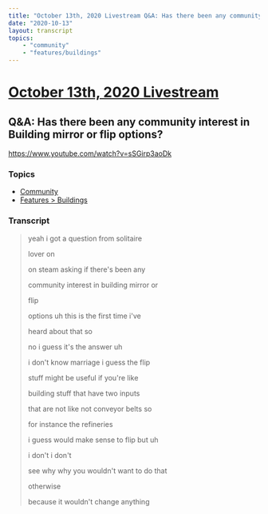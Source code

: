 ```yaml
---
title: "October 13th, 2020 Livestream Q&A: Has there been any community interest in Building mirror or flip options?"
date: "2020-10-13"
layout: transcript
topics:
    - "community"
    - "features/buildings"
---
```

# [October 13th, 2020 Livestream](../2020-10-13.md)
## Q&A: Has there been any community interest in Building mirror or flip options?
https://www.youtube.com/watch?v=sSGirp3aoDk

### Topics
* [Community](../topics/community.md)
* [Features > Buildings](../topics/features/buildings.md)

### Transcript

> yeah i got a question from solitaire
> 
> lover on
> 
> on steam asking if there's been any
> 
> community interest in building mirror or
> 
> flip
> 
> options uh this is the first time i've
> 
> heard about that so
> 
> no i guess it's the answer uh
> 
> i don't know marriage i guess the flip
> 
> stuff might be useful if you're like
> 
> building stuff that have two inputs
> 
> that are not like not conveyor belts so
> 
> for instance the refineries
> 
> i guess would make sense to flip but uh
> 
> i don't i don't
> 
> see why why you wouldn't want to do that
> 
> otherwise
> 
> because it wouldn't change anything
> 
